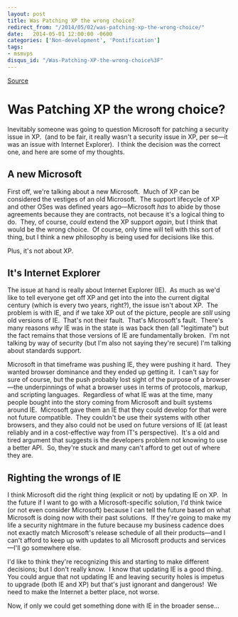 ```yaml
---
layout: post
title: Was Patching XP the wrong choice?
redirect_from: "/2014/05/02/was-patching-xp-the-wrong-choice/"
date:   2014-05-01 12:00:00 -0600
categories: ['Non-development', 'Pontification']
tags:
- msmvps
disqus_id: "/Was-Patching-XP-the-wrong-choice%3F"
---
```

[Source](http://pr-blog.azurewebsites.net/2014/05/02/was-patching-xp-the-wrong-choice/ "Permalink to Was Patching XP the wrong choice?")

# Was Patching XP the wrong choice?

Inevitably someone was going to question Microsoft for patching a security issue in XP.  (and to be fair, it really wasn't a security issue in XP, per se—it was an issue with Internet Explorer).  I think the decision was the correct one, and here are some of my thoughts.

## A new Microsoft

First off, we're talking about a new Microsoft.  Much of XP can be considered the vestiges of an old Microsoft.  The support lifecycle of XP and other OSes was defined years ago—Microsoft *has* to abide by those agreements because they are contracts, not because it's a logical thing to do.  They, of course, *could* extend the XP support *again*, but I think that would be the wrong choice.  Of course, only time will tell with this sort of thing, but I think a new philosophy is being used for decisions like this.

Plus, it's not about XP.

## It's Internet Explorer

The issue at hand is really about Internet Explorer (IE).  As much as we'd like to tell everyone get off XP and get into the into the current digital century (which is every two years, right?), the issue isn't about XP.  The problem is with IE, and if we take XP out of the picture, people are *still* using old versions of IE.  That's not their fault.  That's Microsoft's fault.  There's many reasons *why* IE was in the state is was back then (all "legitimate") but the fact remains that those versions of IE are fundamentally broken.  I'm not talking by way of security (but I'm also not saying they're secure) I'm talking about standards support.

Microsoft in that timeframe was pushing IE, they were pushing it hard.  They wanted browser dominance and they ended up getting it.  I can't say for sure of course, but the push probably lost sight of the purpose of a browser—the underpinnings of what a browser uses in terms of protocols, markup, and scripting languages.  Regardless of what IE was at the time, many people bought into the story coming from Microsoft and built systems around IE.  Microsoft gave them an IE that they could develop for that were not future compatible.  They couldn't be use their systems with other browsers, and they also could not be used on future versions of IE (at least reliably and in a cost-effective way from IT's perspective).  It's a old and tired argument that suggests is the developers problem not knowing to use a better API.  So, they're stuck and many can't afford to get out of where they are.

## Righting the wrongs of IE

I think Microsoft did the right thing (explicit or not) by updating IE on XP.  In the future if I want to go with a Microsoft-specific solution, I'd think twice (or not even consider Microsoft) because I can tell the future based on what Microsoft is doing now with their past solutions.  If they're going to make my life a security nightmare in the future because my business cadence does not exactly match Microsoft's release schedule of all their products—and I can't afford to keep up with updates to all Microsoft products and services—I'll go somewhere else.

I'd like to think they're recognizing this and starting to make different decisions; but I don't really know.  I know that updating IE is a good thing.  You could argue that not updating IE and leaving security holes is impetus to upgrade (both IE and XP) but that's just ignorant and dangerous!  We need to make the Internet a better place, not worse.

Now, if only we could get something done with IE in the broader sense…

